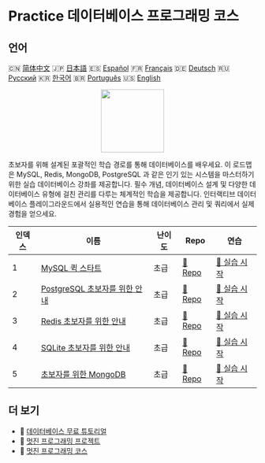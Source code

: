 # Practice 데이터베이스 프로그래밍 코스

## 언어

🇨🇳 [简体中文](README_zh.md) 🇯🇵 [日本語](README_ja.md) 🇪🇸 [Español](README_es.md) 🇫🇷 [Français](README_fr.md) 🇩🇪 [Deutsch](README_de.md) 🇷🇺 [Русский](README_ru.md) 🇰🇷 [한국어](README_ko.md) 🇧🇷 [Português](README_pt.md) 🇺🇸 [English](README.md) 

<div align="center">
<img width="128px" src="https://file.labex.io/path/S2s0kYPxCISr.png">
</div>

초보자를 위해 설계된 포괄적인 학습 경로를 통해 데이터베이스를 배우세요. 이 로드맵은 MySQL, Redis, MongoDB, PostgreSQL 과 같은 인기 있는 시스템을 마스터하기 위한 실습 데이터베이스 강좌를 제공합니다. 필수 개념, 데이터베이스 설계 및 다양한 데이터베이스 유형에 걸친 관리를 다루는 체계적인 학습을 제공합니다. 인터랙티브 데이터베이스 플레이그라운드에서 실용적인 연습을 통해 데이터베이스 관리 및 쿼리에서 실제 경험을 얻으세요.

|   인덱스 | 이름                                                                                  | 난이도   | Repo                                                              | 연습                                                                 |
|----------|---------------------------------------------------------------------------------------|----------|-------------------------------------------------------------------|----------------------------------------------------------------------|
|        1 | [MySQL 퀵 스타트](https://labex.io/ko/courses/quick-start-with-mysql)                 | 초급     | [🔗 Repo](https://github.com/labex-labs/quick-start-with-mysql)   | [🚀 실습 시작](https://labex.io/ko/courses/quick-start-with-mysql)   |
|        2 | [PostgreSQL 초보자를 위한 안내](https://labex.io/ko/courses/postgresql-for-beginners) | 초급     | [🔗 Repo](https://github.com/labex-labs/postgresql-for-beginners) | [🚀 실습 시작](https://labex.io/ko/courses/postgresql-for-beginners) |
|        3 | [Redis 초보자를 위한 안내](https://labex.io/ko/courses/redis-for-beginners)           | 초급     | [🔗 Repo](https://github.com/labex-labs/redis-for-beginners)      | [🚀 실습 시작](https://labex.io/ko/courses/redis-for-beginners)      |
|        4 | [SQLite 초보자를 위한 안내](https://labex.io/ko/courses/sqlite-for-beginners)         | 초급     | [🔗 Repo](https://github.com/labex-labs/sqlite-for-beginners)     | [🚀 실습 시작](https://labex.io/ko/courses/sqlite-for-beginners)     |
|        5 | [초보자를 위한 MongoDB](https://labex.io/ko/courses/mongodb-for-beginners)            | 초급     | [🔗 Repo](https://github.com/labex-labs/mongodb-for-beginners)    | [🚀 실습 시작](https://labex.io/ko/courses/mongodb-for-beginners)    |

## 더 보기

- 🔗 [데이터베이스 무료 튜토리얼](https://github.com/labex-labs/database-free-tutorials)
- 🔗 [멋진 프로그래밍 프로젝트](https://github.com/labex-labs/awesome-programming-projects)
- 🔗 [멋진 프로그래밍 코스](https://github.com/labex-labs/awesome-programming-courses)

